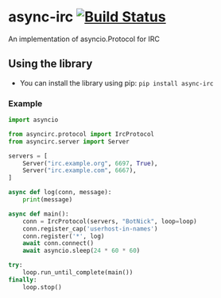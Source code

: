 # async-irc [![Build Status](https://travis-ci.org/snoonetIRC/async-irc.svg?branch=master)](https://travis-ci.org/snoonetIRC/async-irc)
An implementation of asyncio.Protocol for IRC

## Using the library
- You can install the library using pip: `pip install async-irc`

### Example
```python
import asyncio

from asyncirc.protocol import IrcProtocol
from asyncirc.server import Server

servers = [
    Server("irc.example.org", 6697, True),
    Server("irc.example.com", 6667),
]

async def log(conn, message):
    print(message)

async def main():
    conn = IrcProtocol(servers, "BotNick", loop=loop)
    conn.register_cap('userhost-in-names')
    conn.register('*', log)
    await conn.connect()
    await asyncio.sleep(24 * 60 * 60)

try:
    loop.run_until_complete(main())
finally:
    loop.stop()
```
